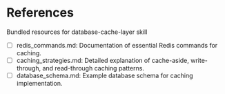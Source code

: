 # References

Bundled resources for database-cache-layer skill

- [ ] redis_commands.md: Documentation of essential Redis commands for caching.
- [ ] caching_strategies.md: Detailed explanation of cache-aside, write-through, and read-through caching patterns.
- [ ] database_schema.md: Example database schema for caching implementation.

